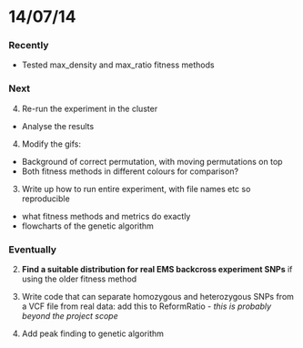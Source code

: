 14/07/14
========================================================

### Recently

- Tested max_density and max_ratio fitness methods

### Next
 
4. Re-run the experiment in the cluster
 - Analyse the results
 
4. Modify the gifs:
 - Background of correct permutation, with moving permutations on top
 - Both fitness methods in different colours for comparison?

3. Write up how to run entire experiment, with file names etc so reproducible
 - what fitness methods and metrics do exactly
 - flowcharts of the genetic algorithm

### Eventually

2. **Find a suitable distribution for real EMS backcross experiment SNPs** if using the older fitness method

3. Write code that can separate homozygous and heterozygous SNPs from a VCF file from real data: add this to ReformRatio - *this is probably beyond the project scope*

4. Add peak finding to genetic algorithm

